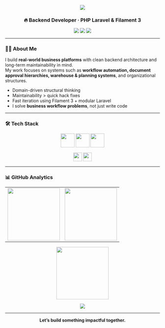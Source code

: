 <!-- HEADER BANNER -->
<p align="center">
  <img src="https://capsule-render.vercel.app/api?type=waving&height=260&color=0:0ea5e9,100:9333ea&text=Welcome!&fontSize=48&fontColor=ffffff&fontAlignY=38&animation=twinkling&desc=Hi%2C%20I%20am%20Mirzabek%20Shirinov&descSize=22&descAlignY=64" />
</p>


<h3 align="center">🔥 Backend Developer · PHP  Laravel & Filament 3</h3>

<p align="center">
  <a href="https://github.com/mirzabekshirinov"><img src="https://img.shields.io/badge/GitHub-Profile-181717?style=for-the-badge&logo=github"></a>
  <a href="https://t.me/mirzabek_shirinov"><img src="https://img.shields.io/badge/Telegram-Message-27A7E7?style=for-the-badge&logo=telegram&logoColor=white"></a>
  <a href="mailto:mirzabekshirinov@gmail.com"><img src="https://img.shields.io/badge/Email-Contact-D14836?style=for-the-badge&logo=gmail&logoColor=white"></a>
</p>

---

### 👨‍💻 About Me
I build **real-world business platforms** with clean backend architecture and long-term maintainability in mind.  
My work focuses on systems such as **workflow automation, document approval hierarchies, warehouse & planning systems**, and organizational structures.

- Domain-driven structural thinking  
- Maintainability > quick hack fixes  
- Fast iteration using Filament 3 + modular Laravel  
- I solve **business workflow problems**, not just write code  

---

### 🛠️ Tech Stack

<p align="center">
  <img src="https://skillicons.dev/icons?i=php,laravel,js" height="45" />
  <img src="https://skillicons.dev/icons?i=postgres,mysql,redis,docker,nginx,git,github" height="45" />
  <img src="https://skillicons.dev/icons?i=html,css,bootstrap,tailwind" height="45" />
</p>

<p align="center">
  <img src="https://img.shields.io/badge/Filament 3-EB0A88?style=for-the-badge&logoColor=white" height="28">
  <img src="https://img.shields.io/badge/Livewire 3-8A2BE2?style=for-the-badge" height="28">
</p>

---

### 📊 GitHub Analytics

<table align="center">
  <tr>
    <td align="center">
      <img
        src="https://github-readme-stats.vercel.app/api?username=mirzabekshirinov&show_icons=true&theme=tokyonight&hide_border=true&count_private=true&bg_color=00000000"
        height="170"
      />
    </td>
    <td align="center">
      <img
        src="https://github-readme-stats.vercel.app/api/top-langs/?username=mirzabekshirinov&layout=compact&theme=tokyonight&hide_border=true&bg_color=00000000"
        height="170"
      />
    </td>
  </tr>
</table>
 <p align="center">
      <img
        src="https://github-readme-streak-stats.herokuapp.com/?user=mirzabekshirinov&theme=neon-dark&hide_border=true"
        height="170"
      />
 <p>

<p align="center">
  <img src="https://github-readme-activity-graph.vercel.app/graph?username=mirzabekshirinov&theme=tokyo-night&hide_border=true&area=true" />
</p>


---

<p align="center"><b>Let’s build something impactful together.</b></p>
